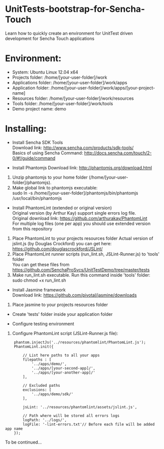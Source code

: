 UnitTests-bootstrap-for-Sencha-Touch
====================================

Learn how to quickly create an environment for UnitTest driven development for Sencha Touch applications  

Environment:
============
- System: Ubuntu Linux 12.04 x64  
- Projects folder: /home/[your-user-folder]/work  
- Applications folder: /home/[your-user-folder]/work/apps  
- Application folder: /home/[your-user-folder]/work/apps/[your-project-name]  
- Resources folder: /home/[your-user-folder]/work/resources  
- Tools folder: /home/[your-user-folder]/work/tools  
- Demo project name: demo  

Installing:
===========
- Install Sencha SDK Tools  
Download link: http://www.sencha.com/products/sdk-tools/  
Basics of using Sencha Command: http://docs.sencha.com/touch/2-0/#!/guide/command  

- Install Phantomjs
Download link: http://phantomjs.org/download.html  
1) Unzip phantomjs to your home folder (/home/[your-user-folder]/phantomjs).  
2) Make global link to phantomjs executable:  
        sudo ln -s /home/[your-user-folder]/phantomjs/bin/phantomjs /usr/local/bin/phantomjs  

- Install PhantomLint (extended or original version)  
Original version (by Arthur Kay) support single errors log file.  
Original download link: https://github.com/arthurakay/PhantomLint  
For multiple log files (one per app) you should use extended version from this repository 
1) Place PhantomLint to your projects resources folder 
Actual version of jslint.js (by Douglas Crockford) you can get here: https://github.com/douglascrockford/JSLint/  
2) Place PhantomLint runner scripts (run_lint.sh, JSLint-Runner.js) to 'tools' folder  
You can get these files from https://github.com/SenchaProSvcs/UnitTestDemo/tree/master/tests  
3) Make run_lint.sh executable. Run this command inside 'tools' folder:  
        sudo chmod +x run_lint.sh

- Install Jasmine framework  
Download link: https://github.com/pivotal/jasmine/downloads  
1) Place jasmine to your projects resources folder  

- Create 'tests' folder inside your application folder   

- Configure testing environment  
1) Configure PhantomLint script (JSLint-Runner.js file):
<!-- language: lang-js -->
        
        phantom.injectJs('../resources/phantomlint/PhantomLint.js');
        PhantomLint.init({
            
            // List here paths to all your apps 
            filepaths : [
                '../apps/demo/',
                '../apps/[your-second-app]/',
                '../apps/[your-another-app]/'
            ],
            
            // Excluded paths
            exclusions: [
                '../apps/demo/sdk/'
            ],

            jsLint: '../resources/phantomlint/assets/jslint.js',
            
            // Path where will be stored all errors logs
            logPath: '../logs/',
            logFile: '-lint-errors.txt'// Before each file will be added app name
        });

To be continued...